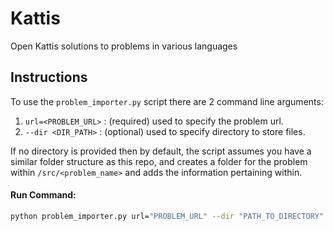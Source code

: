 # Kattis

Open Kattis solutions to problems in various languages

## Instructions

To use the `problem_importer.py` script there are 2 command line arguments:

1. `url=<PROBLEM_URL>` : (required) used to specify the problem url.
2. `--dir <DIR_PATH>` : (optional) used to specify directory to store files.

If no directory is provided then by default, the script assumes you have a similar folder structure as this repo, and creates
a folder for the problem within `/src/<problem_name>` and adds the information pertaining within.

#### Run Command:

```bash
python problem_importer.py url="PROBLEM_URL" --dir "PATH_TO_DIRECTORY"
```
